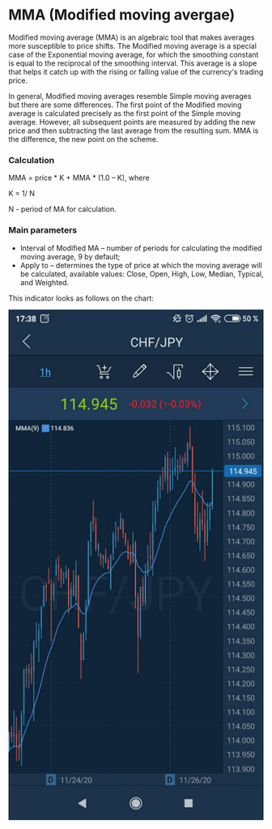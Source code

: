 # MMA \(Modified moving avergae\)

Modified moving average \(MMA\) is an algebraic tool that makes averages more susceptible to price shifts. The Modified moving average is a special case of the Exponential moving average, for which the smoothing constant is equal to the reciprocal of the smoothing interval. This average is a slope that helps it catch up with the rising or falling value of the currency's trading price.

In general, Modified moving averages resemble Simple moving averages but there are some differences. The first point of the Modified moving average is calculated precisely as the first point of the Simple moving average. However, all subsequent points are measured by adding the new price and then subtracting the last average from the resulting sum. MMA is the difference, the new point on the scheme.

### Calculation

MMA = price \* K + MMA \* \(1.0 – K\), where

K = 1/ N

N - period of MA for calculation.

### Main parameters

* Interval of Modified MA – number of periods for calculating the modified moving average, 9 by default;
* Apply to – determines the type of price at which the moving average will be calculated, available values: Close, Open, High, Low, Median, Typical, and Weighted.

This indicator looks as follows on the chart:

![](../../../../../.gitbook/assets/1%20%2811%29.jpg)

